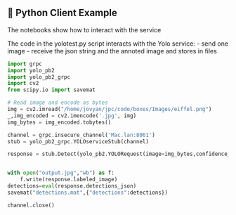 ## 🚀 Python Client Example

The notebooks show how to interact with the service

The code in the yolotest.py script interacts with the Yolo service:
    - send one image
    - receive the json string and the annoted image and stores in files

```python
import grpc
import yolo_pb2
import yolo_pb2_grpc
import cv2
from scipy.io import savemat

# Read image and encode as bytes
img = cv2.imread("/home/jovyan/jpc/code/boxes/Images/eiffel.png")
_,img_encoded = cv2.imencode('.jpg', img)
img_bytes = img_encoded.tobytes()

channel = grpc.insecure_channel('Mac.lan:8061')
stub = yolo_pb2_grpc.YOLOserviceStub(channel)

response = stub.Detect(yolo_pb2.YOLORequest(image=img_bytes,confidence_threshold=0.2))


with open("output.jpg","wb") as f:
    f.write(response.labeled_image)
detections=eval(response.detections_json)
savemat("detections.mat",{"detections":detections})

channel.close()
```
